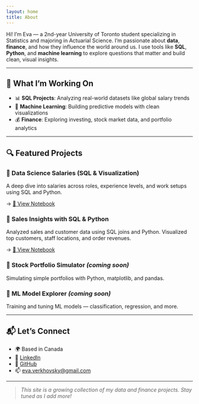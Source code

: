 ```yaml
---
layout: home
title: About
---
```


Hi! I’m Eva — a 2nd-year University of Toronto student specializing in Statistics and majoring in Actuarial Science.
I’m passionate about **data**, **finance**, and how they influence the world around us.
I use tools like **SQL**, **Python**, and **machine learning** to explore questions that matter and build clean, visual insights.

---

## 🚀 What I’m Working On

- 📊 **SQL Projects**: Analyzing real-world datasets like global salary trends  
- 🤖 **Machine Learning**: Building predictive models with clean visualizations  
- 💰 **Finance**: Exploring investing, stock market data, and portfolio analytics

---

## 🔍 Featured Projects

### 📁 Data Science Salaries (SQL & Visualization)
A deep dive into salaries across roles, experience levels, and work setups using SQL and Python.

→ [📓 View Notebook](DataScience_Salaries.html)

### 📁 Sales Insights with SQL & Python  
Analyzed sales and customer data using SQL joins and Python. Visualized top customers, staff locations, and order revenues.  

→ [📓 View Notebook](Sales_Insights.html)

### 💸 Stock Portfolio Simulator *(coming soon)*
Simulating simple portfolios with Python, matplotlib, and pandas.

### 🧠 ML Model Explorer *(coming soon)*
Training and tuning ML models — classification, regression, and more.

---

## 📬 Let’s Connect

- 🌍 Based in Canada  
- 💼 [LinkedIn](https://www.linkedin.com/in/eva-verkhovsky-601026337/)  
- 🧠 [GitHub](https://github.com/EvaV664)  
- 📫 [eva.verkhovsky@gmail.com](mailto:eva.verkhovsky@gmail.com)

---

> *This site is a growing collection of my data and finance projects. Stay tuned as I add more!*
